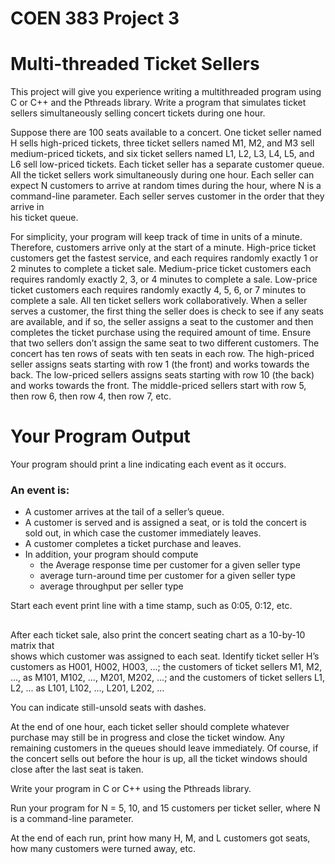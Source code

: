 # COEN 383 Project 3


# Multi-threaded Ticket Sellers  
This project will give you experience writing a multithreaded program using C or C++  and the Pthreads library. Write a program that simulates ticket sellers simultaneously  selling concert tickets during one hour. 
 
Suppose there are 100 seats  available to a concert. One ticket seller named H sells high-priced tickets, three ticket sellers named  M1, M2, and  M3  sell medium-priced tickets, and six ticket sellers named  L1, L2, L3, L4, L5, and  L6  sell low-priced tickets.  Each ticket  seller has a separate customer queue.  All the ticket sellers work simultaneously during one hour.  Each seller can expect N customers  to arrive at random times during the hour, where  N  is a command-line  parameter. Each seller serves customer in the order that they arrive in  
his ticket queue.  

For simplicity, your program will keep track of time in units of a minute. Therefore,  customers  arrive only at the start of a minute. High-price ticket customers get the fastest  service, and each requires randomly exactly  1 or 2 minutes  to complete a ticket sale.  Medium-price ticket customers each requires randomly  exactly  2, 3, or 4 minutes  to  complete a sale. Low-price ticket customers each requires randomly exactly  4, 5, 6, or 7  minutes to complete a sale. All ten ticket sellers work collaboratively. When a seller serves a customer, the first thing  the seller does is check to see if any  seats are available, and if so, the seller assigns a  seat to the customer and then completes the ticket purchase using the required amount  of time.  Ensure that two sellers don’t assign the same seat to two different customers. The concert has  ten rows of  seats  with  ten seats  in each row. The high-priced seller assigns seats starting with row 1 (the front) and works towards the back. The low-priced  sellers assigns seats starting with row 10 (the back) and works towards the front. The middle-priced sellers start with row 5, then row 6, then row 4, then row 7, etc.  

# Your  Program Output  
Your program should print a line indicating each event as it occurs. 

### An event is:  
- A customer arrives at the tail of a seller’s queue.  
-   A customer is served and is assigned a seat, or is told the concert is sold out, in which case the customer immediately leaves.  
-   A customer completes a ticket purchase and leaves.  
-   In addition, your program should compute 
	-  the  Average response time per customer for a given seller type
	-  average  turn-around time  per customer for a given seller type
	-  average throughput  per seller type  

Start each event print line with a time stamp, such as 0:05, 0:12, etc. 

##
 
After each ticket sale, also print the concert seating chart as a 10-by-10 matrix that  
shows which customer was assigned to each seat. Identify ticket seller H’s customers as  H001,  H002,  H003, ...; the customers of ticket sellers  M1, M2, ..., as M101,  M102, ...,  M201,  M202, ...; and the customers of ticket sellers L1, L2, ... as  L101,  L102, ...,  L201,  L202, ... 

You can indicate still-unsold seats with dashes.  

At the end of one hour, each ticket seller should complete whatever purchase may still  be in progress and close the ticket window. Any remaining customers in the queues  should leave immediately. Of course, if the concert sells out before the hour is up, all the  ticket windows should close after the last seat is taken.  

Write  your program in  C or C++ using the Pthreads library.  

Run your program for N  = 5, 10, and 15 customers per ticket seller, where N is a  command-line parameter.

At the end of each run, print how many H, M, and L  customers got seats, how many  customers were turned away, etc.
